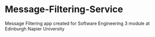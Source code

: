 # Message-Filtering-Service
Message Filtering app created for Software Engineering 3 module at Edinburgh Napier University
